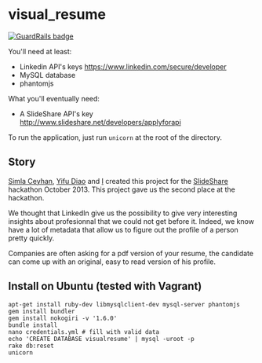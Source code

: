 visual_resume
=============

[![GuardRails badge](https://badges.production.guardrails.io/moul/visual_resume.svg)](https://www.guardrails.io)

You'll need at least: 

- Linkedin API's keys https://www.linkedin.com/secure/developer
- MySQL database
- phantomjs

What you'll eventually need:

- A SlideShare API's key http://www.slideshare.net/developers/applyforapi

To run the application, just run `unicorn` at the root of the directory.

Story
-----

[Simla Ceyhan](www.linkedin.com/in/simla), [Yifu Diao](http://www.linkedin.com/in/yifudiao) and [I](http://www.linkedin.com/in/sylvainkalache) created this project for the [SlideShare](http://www.slideshare.net/) hackathon October 2013. This project gave us the second place at the hackathon.

We thought that LinkedIn give us the possibility to give very interesting insights about profesionnal that we could not get before it. Indeed, we know have a lot of metadata that allow us to figure out the profile of a person pretty quickly.

Companies are often asking for a pdf version of your resume, the candidate can come up with an original, easy to read version of his profile.


Install on Ubuntu (tested with Vagrant)
---------------------------------------

    apt-get install ruby-dev libmysqlclient-dev mysql-server phantomjs
    gem install bundler
    gem install nokogiri -v '1.6.0'
    bundle install
    nano credentials.yml # fill with valid data
    echo 'CREATE DATABASE visualresume' | mysql -uroot -p
    rake db:reset
    unicorn
